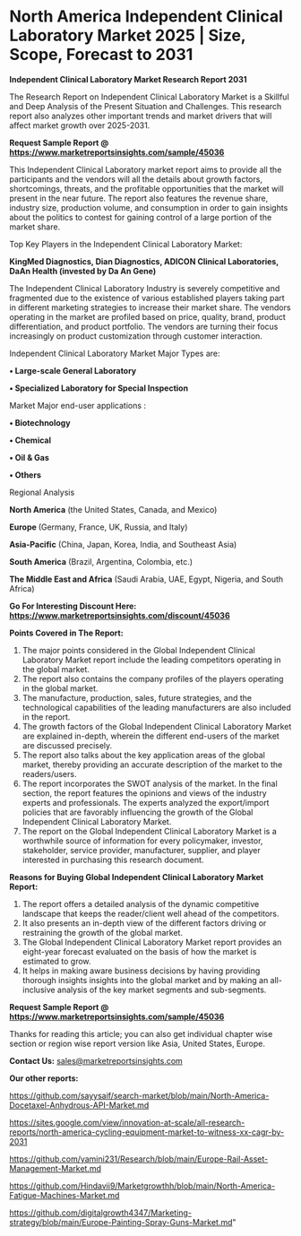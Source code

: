 # North America Independent Clinical Laboratory Market 2025 | Size, Scope, Forecast to 2031

<strong>Independent Clinical Laboratory Market Research Report 2031</strong>

The Research Report on Independent Clinical Laboratory Market is a Skillful and Deep Analysis of the Present Situation and Challenges. This research report also analyzes other important trends and market drivers that will affect market growth over 2025-2031.

<strong>Request Sample Report @ <a href=https://www.marketreportsinsights.com/sample/45036>https://www.marketreportsinsights.com/sample/45036</a></strong>

This Independent Clinical Laboratory market report aims to provide all the participants and the vendors will all the details about growth factors, shortcomings, threats, and the profitable opportunities that the market will present in the near future. The report also features the revenue share, industry size, production volume, and consumption in order to gain insights about the politics to contest for gaining control of a large portion of the market share.

Top Key Players in the Independent Clinical Laboratory Market:

<strong>KingMed Diagnostics, Dian Diagnostics, ADICON Clinical Laboratories, DaAn Health (invested by Da An Gene)</strong>

The Independent Clinical Laboratory Industry is severely competitive and fragmented due to the existence of various established players taking part in different marketing strategies to increase their market share. The vendors operating in the market are profiled based on price, quality, brand, product differentiation, and product portfolio. The vendors are turning their focus increasingly on product customization through customer interaction.

Independent Clinical Laboratory Market Major Types are:

<strong>•  Large-scale General Laboratory

•  Specialized Laboratory for Special Inspection</strong>

Market Major end-user applications :

<strong>•  Biotechnology

•  Chemical

•  Oil & Gas

•  Others</strong>

Regional Analysis

</u><strong><b>North America</b></strong> (the United States, Canada, and Mexico)

<strong><b>Europe </b></strong>(Germany, France, UK, Russia, and Italy)

<strong><b>Asia-Pacific</b></strong> (China, Japan, Korea, India, and Southeast Asia)

<strong><b>South America</b></strong> (Brazil, Argentina, Colombia, etc.)

<strong><b>The Middle East and Africa</b></strong> (Saudi Arabia, UAE, Egypt, Nigeria, and South Africa)

<strong>Go For Interesting Discount Here: <a href=https://www.marketreportsinsights.com/discount/45036>https://www.marketreportsinsights.com/discount/45036</a></strong>

<strong>Points Covered in The Report:</strong>
<ol>
  <li>The major points considered in the Global Independent Clinical Laboratory Market report include the leading competitors operating in the global market.</li>
  <li>The report also contains the company profiles of the players operating in the global market.</li>
  <li>The manufacture, production, sales, future strategies, and the technological capabilities of the leading manufacturers are also included in the report.</li>
  <li>The growth factors of the Global Independent Clinical Laboratory Market are explained in-depth, wherein the different end-users of the market are discussed precisely.</li>
  <li>The report also talks about the key application areas of the global market, thereby providing an accurate description of the market to the readers/users.</li>
  <li>The report incorporates the SWOT analysis of the market. In the final section, the report features the opinions and views of the industry experts and professionals. The experts analyzed the export/import policies that are favorably influencing the growth of the Global Independent Clinical Laboratory Market.</li>
  <li>The report on the Global Independent Clinical Laboratory Market is a worthwhile source of information for every policymaker, investor, stakeholder, service provider, manufacturer, supplier, and player interested in purchasing this research document.</li>
</ol>
<strong>Reasons for Buying Global Independent Clinical Laboratory Market Report:</strong>

<ol>
  <li>The report offers a detailed analysis of the dynamic competitive landscape that keeps the reader/client well ahead of the competitors.</li>
  <li>It also presents an in-depth view of the different factors driving or restraining the growth of the global market.</li>
  <li>The Global Independent Clinical Laboratory Market report provides an eight-year forecast evaluated on the basis of how the market is estimated to grow.</li>
  <li>It helps in making aware business decisions by having providing thorough insights insights into the global market and by making an all-inclusive analysis of the key market segments and sub-segments.</li>
</ol>
<strong>Request Sample Report @ <a href=https://www.marketreportsinsights.com/sample/45036>https://www.marketreportsinsights.com/sample/45036</a></strong>


Thanks for reading this article; you can also get individual chapter wise section or region wise report version like Asia, United States, Europe.

<strong>Contact Us:</strong>
sales@marketreportsinsights.com

<strong>Our other reports:</strong>

<a href=https://github.com/sayysaif/search-market/blob/main/North-America-Docetaxel-Anhydrous-API-Market.md>https://github.com/sayysaif/search-market/blob/main/North-America-Docetaxel-Anhydrous-API-Market.md</a>

<a href=https://sites.google.com/view/innovation-at-scale/all-research-reports/north-america-cycling-equipment-market-to-witness-xx-cagr-by-2031>https://sites.google.com/view/innovation-at-scale/all-research-reports/north-america-cycling-equipment-market-to-witness-xx-cagr-by-2031</a>

<a href=https://github.com/yamini231/Research/blob/main/Europe-Rail-Asset-Management-Market.md>https://github.com/yamini231/Research/blob/main/Europe-Rail-Asset-Management-Market.md</a>

<a href=https://github.com/Hindavii9/Marketgrowthh/blob/main/North-America-Fatigue-Machines-Market.md>https://github.com/Hindavii9/Marketgrowthh/blob/main/North-America-Fatigue-Machines-Market.md</a>

<a href=https://github.com/digitalgrowth4347/Marketing-strategy/blob/main/Europe-Painting-Spray-Guns-Market.md>https://github.com/digitalgrowth4347/Marketing-strategy/blob/main/Europe-Painting-Spray-Guns-Market.md</a>"
